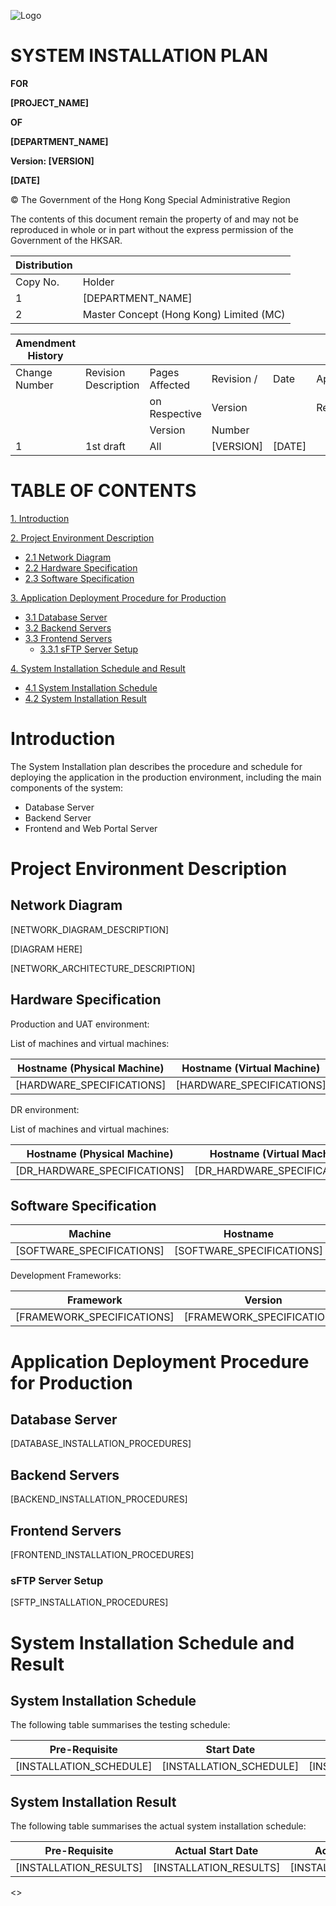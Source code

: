 ![Logo](media/image1.jpg)

# SYSTEM INSTALLATION PLAN

**FOR**

**[PROJECT_NAME]**

**OF**

**[DEPARTMENT_NAME]**

**Version: [VERSION]**

**[DATE]**

© The Government of the Hong Kong Special Administrative Region

The contents of this document remain the property of and may not be reproduced in whole or in part without the express permission of the Government of the HKSAR.

| Distribution |                                     |
|-------------|-------------------------------------|
| Copy No.    | Holder                              |
| 1           | [DEPARTMENT_NAME]                   |
| 2           | Master Concept (Hong Kong) Limited (MC) |

| Amendment History |                       |                |            |           |           |
|------------------|------------------------|----------------|------------|-----------|-----------|
| Change Number    | Revision Description   | Pages Affected | Revision / | Date      | Approval  |
|                  |                       | on Respective  | Version    |           | Reference |
|                  |                       | Version        | Number     |           |           |
| 1                | 1st draft             | All            | [VERSION]  | [DATE]    |           |

# TABLE OF CONTENTS

[1. Introduction](#introduction)

[2. Project Environment Description](#project-environment-description)
- [2.1 Network Diagram](#network-diagram)
- [2.2 Hardware Specification](#hardware-specification)
- [2.3 Software Specification](#software-specification)

[3. Application Deployment Procedure for Production](#application-deployment-procedure-for-production)
- [3.1 Database Server](#database-server)
- [3.2 Backend Servers](#backend-servers)
- [3.3 Frontend Servers](#frontend-servers)
  - [3.3.1 sFTP Server Setup](#sftp-server-setup)

[4. System Installation Schedule and Result](#system-installation-schedule-and-result)
- [4.1 System Installation Schedule](#system-installation-schedule)
- [4.2 System Installation Result](#system-installation-result)

# Introduction

The System Installation plan describes the procedure and schedule for deploying the application in the production environment, including the main components of the system:

- Database Server
- Backend Server
- Frontend and Web Portal Server

# Project Environment Description

## Network Diagram

[NETWORK_DIAGRAM_DESCRIPTION]

[DIAGRAM HERE]

[NETWORK_ARCHITECTURE_DESCRIPTION]

## Hardware Specification

Production and UAT environment:

List of machines and virtual machines:

| Hostname (Physical Machine) | Hostname (Virtual Machine) | Purpose | IP |
|---------------------------|---------------------------|---------|-----|
| [HARDWARE_SPECIFICATIONS] | [HARDWARE_SPECIFICATIONS] | [HARDWARE_SPECIFICATIONS] | [HARDWARE_SPECIFICATIONS] |

DR environment:

List of machines and virtual machines:

| Hostname (Physical Machine) | Hostname (Virtual Machine) | Purpose | IP |
|---------------------------|---------------------------|---------|-----|
| [DR_HARDWARE_SPECIFICATIONS] | [DR_HARDWARE_SPECIFICATIONS] | [DR_HARDWARE_SPECIFICATIONS] | [DR_HARDWARE_SPECIFICATIONS] |

## Software Specification

| Machine | Hostname | Software Requirement |
|---------|----------|---------------------|
| [SOFTWARE_SPECIFICATIONS] | [SOFTWARE_SPECIFICATIONS] | [SOFTWARE_SPECIFICATIONS] |

Development Frameworks:

| Framework | Version |
|-----------|---------|
| [FRAMEWORK_SPECIFICATIONS] | [FRAMEWORK_SPECIFICATIONS] |

# Application Deployment Procedure for Production

## Database Server

[DATABASE_INSTALLATION_PROCEDURES]

## Backend Servers

[BACKEND_INSTALLATION_PROCEDURES]

## Frontend Servers

[FRONTEND_INSTALLATION_PROCEDURES]

### sFTP Server Setup

[SFTP_INSTALLATION_PROCEDURES]

# System Installation Schedule and Result

## System Installation Schedule

The following table summarises the testing schedule:

| Pre-Requisite | Start Date | End Date | Start time | End Time |
|---------------|------------|----------|------------|----------|
| [INSTALLATION_SCHEDULE] | [INSTALLATION_SCHEDULE] | [INSTALLATION_SCHEDULE] | [INSTALLATION_SCHEDULE] | [INSTALLATION_SCHEDULE] |

## System Installation Result

The following table summarises the actual system installation schedule:

| Pre-Requisite | Actual Start Date | Actual End Date | Actual Start time | Actual End Time | Status/Result |
|---------------|-------------------|-----------------|-------------------|-----------------|---------------|
| [INSTALLATION_RESULTS] | [INSTALLATION_RESULTS] | [INSTALLATION_RESULTS] | [INSTALLATION_RESULTS] | [INSTALLATION_RESULTS] | [INSTALLATION_RESULTS] |

<<End of Document>>
